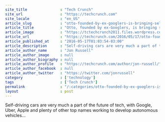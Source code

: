 ```yaml
---
site_title               : "Tech Crunch"
site_url                 : "https://techcrunch.com"
site_locale              : "en_US"
article_slug             : "otto-founded-by-ex-googlers-is-bringing-self-driving-technology-to-trucks"
article_title            : "Otto, founded by ex-Googlers, is bringing self-driving technology to trucks"
article_image            : "https://tctechcrunch2011.files.wordpress.com/2016/05/trucks.jpg?w=764&h=400&crop=1"
article_url              : "https://techcrunch.com/2016/05/17/otto-founded-by-ex-googlers-is-bringing-self-driving-technology-to-trucks/"
article_published_at     : "2016-05-17T01:03:54-03:00"
article_description      : "Self-driving cars are very much a part of the future of tech, with Google, Uber, Apple and plenty of other top names working to develop autonomous vehicles..."
article_author_name      : "Jon Russell"
article_author_image     : null
article_author_biography : null
article_author_profile   : "https://techcrunch.com/author/jon-russell/"
article_author_facebook  : null
article_author_twitter   : "https://twitter.com/jonrussell"
category                 : ['technology']
tags                     : ['Tech Crunch']
permalink                : "/:categories/otto-founded-by-ex-googlers-is-bringing-self-driving-technology-to-trucks/"
layout                   : post
---
```


Self-driving cars are very much a part of the future of tech, with Google, Uber, Apple and plenty of other top names working to develop autonomous vehicles...
